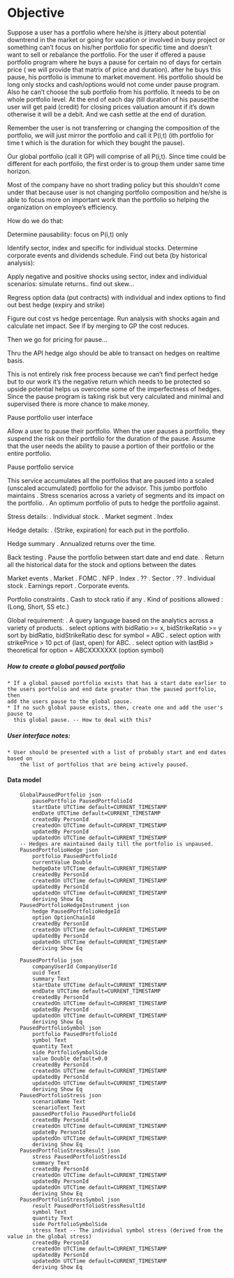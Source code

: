 Objective
====================

Suppose a user has a portfolio where he/she is jittery about potential downtrend in the market or going for vacation or involved in busy project or something can’t focus on his/her portfolio for specific time and doesn’t want to sell or rebalance the portfolio. For the user if offered a pause portfolio program where he buys a pause for certain no of days for certain price ( we will provide that matrix of price and duration). after he buys this pause, his portfolio is immune to market movement. His portfolio should be long only stocks and cash/options would not come under pause program. Also he can’t choose the sub portfolio from his portfolio. It needs to be on whole portfolio level. At the end of each day (till duration of his pause)the user will get paid (credit) for closing prices valuation amount if it’s down otherwise it will be a debit. And we cash settle at the end of duration.

Remember the user is not transferring or changing the composition of the portfolio, we will just mirror the portfolio and call it P(i,t) (ith portfolio for time t which is the duration for which they bought the pause).

Our global portfolio (call it GP) will comprise of all P(i,t). Since time could be different for each portfolio, the first order is to group them under same time horizon. 

Most of the company have no short trading policy but this shouldn’t come under that because user is not changing portfolio composition and he/she is able to focus more on important work than the portfolio so helping the organization on employee’s efficiency.

How do we do that:

Determine pausability: focus on P(i,t) only

Identify sector, index and specific for individual stocks. Determine corporate events and dividends schedule. Find out beta (by historical analysis):

Apply negative and positive shocks using sector, index and individual scenarios: simulate returns.. find out skew…

Regress option data (put contracts) with individual and index options to find out best hedge (expiry and strike)

 

Figure out cost vs hedge percentage. Run analysis with shocks again and calculate net impact. See if by merging to GP the cost reduces.

Then we go for pricing for pause…

Thru the API hedge algo should be able to transact on hedges on realtime basis.

 

This is not entirely risk free process because we can’t find perfect hedge but to our work it’s the negative return which needs to be protected so upside potential helps us overcome some of the imperfectness of hedges.  Since the pause program is taking risk but very calculated and minimal and supervised there is more chance to make money.


Pause portfolio user interface

Allow a user to pause their portfolio. When the user pauses a portfolio, they suspend the risk on their portfolio for the duration of the pause. Assume that the user needs the ability to pause a portion of their portfolio or the entire portfolio.


Pause portfolio service

This service accumulates all the portfolios that are paused into a scaled (unscaled accumulated) portfolio for the advisor. This jumbo portfolio 
maintains 
	. Stress scenarios across a variety of segments and its impact on the portfolio. 
	. An optimum portfolio of puts to hedge the portfolio against.


Stress details: 
	. Individual stock.
	. Market segment
	. Index


Hedge details:
	. (Strike, expiration) for each put in the portfolio.


Hedge summary
	. Annualized returns over the time.

Back testing
	. Pause the portfolio between start date and end date.
	. Return all the historical data for the stock and options between the dates

Market events
	. Market 
		. FOMC
		. NFP
	. Index
		. ??
	. Sector
		. ??
	. Individual stock
		. Earnings report
		. Corporate events.


Portfolio constraints
	. Cash to stock ratio if any
	. Kind of positions allowed : (Long, Short, SS etc.)



Global requirement:
	. A query language based on the analytics across a variety of products.
		. select options with bidRatio >= x, bidStrikeRatio >= y sort by bidRatio, bidStrikeRatio desc for symbol = ABC
		. select option with strikePrice > 10 pct of (last, open) for ABC. 
		. select option with lastBid > theoretical for option = ABCXXXXXXX (option symbol)
		


##### How to create a global paused portfolio
	* If a global paused portfolio exists that has a start date earlier to 
	the users portfolio and end date greater than the paused portfolio, then
	add the users pause to the global pause.
	* If no such global pause exists, then, create one and add the user's pause to 
	  this global pause. -- How to deal with this?


##### User interface notes:
	* User should be presented with a list of probably start and end dates based on 
		the list of portfolios that are being actively paused.

#### Data model

        GlobalPausedPortfolio json
        	pausePortfolio PausedPortfolioId 
        	startDate UTCTime default=CURRENT_TIMESTAMP
        	endDate UTCTime default=CURRENT_TIMESTAMP
        	createdBy PersonId 
        	createdOn UTCTime default=CURRENT_TIMESTAMP
        	updatedBy PersonId 
        	updatedOn UTCTime default=CURRENT_TIMESTAMP
        -- Hedges are maintained daily till the portfolio is unpaused.        	
        PausedPortfolioHedge json 
            portfolio PausedPortfolioId 
            currentValue Double
            hedgeDate UTCTime default=CURRENT_TIMESTAMP 
            createdBy PersonId 
            createdOn UTCTime default=CURRENT_TIMESTAMP 
            updatedBy PersonId 
            updatedOn UTCTime default=CURRENT_TIMESTAMP
            deriving Show Eq 
        PausedPortfolioHedgeInstrument json 
            hedge PausedPortfolioHedgeId 
            option OptionChainId 
            createdBy PersonId 
            createdOn UTCTime default=CURRENT_TIMESTAMP
            updatedBy PersonId 
            updatedOn UTCTime default=CURRENT_TIMESTAMP
            deriving Show Eq 

        PausedPortfolio json 
            companyUserId CompanyUserId 
            uuid Text 
            summary Text
            startDate UTCTime default=CURRENT_TIMESTAMP
            endDate UTCTime default=CURRENT_TIMESTAMP
            createdBy PersonId 
            createdOn UTCTime default=CURRENT_TIMESTAMP
            updatedBy PersonId 
            updatedOn UTCTime default=CURRENT_TIMESTAMP
            deriving Show Eq
        PausedPortfolioSymbol json 
            portfolio PausedPortfolioId 
            symbol Text 
            quantity Text 
            side PortfolioSymbolSide
            value Double default=0.0
            createdBy PersonId 
            createdOn UTCTime default=CURRENT_TIMESTAMP
            updatedBy PersonId 
            updatedOn UTCTime default=CURRENT_TIMESTAMP
            deriving Show Eq 
        PausedPortfolioStress json 
            scenarioName Text 
            scenarioText Text
            pausedPortfolio PausedPortfolioId
            createdBy PersonId
            createdOn UTCTime default=CURRENT_TIMESTAMP
            updateBy PersonId 
            updatedOn UTCTime default=CURRENT_TIMESTAMP
            deriving Show Eq 
        PausedPortfolioStressResult json
            stress PausedPortfolioStressId 
            summary Text 
            createdBy PersonId
            createdOn UTCTime default=CURRENT_TIMESTAMP
            updatedBy PersonId 
            updatedOn UTCTime default=CURRENT_TIMESTAMP
            deriving Show Eq 
        PausedPortfolioStressSymbol json 
            result PausedPortfolioStressResultId 
            symbol Text 
            quantity Text 
            side PortfolioSymbolSide 
            stress Text -- The individual symbol stress (derived from the value in the global stress)
            createdBy PersonId 
            createdOn UTCTime default=CURRENT_TIMESTAMP
            updatedBy PersonId 
            updatedOn UTCTime default=CURRENT_TIMESTAMP
            deriving Show Eq 


